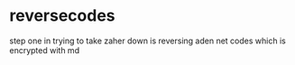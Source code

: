 # reversecodes

step one in trying to take zaher down is reversing aden net codes which is encrypted with md
